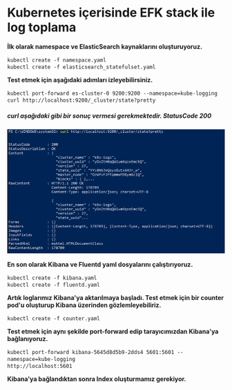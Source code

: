 # Kubernetes içerisinde EFK stack ile log toplama
**İlk olarak namespace ve ElasticSearch kaynaklarını oluşturuyoruz.**

    kubectl create -f namespace.yaml
    kubectl create -f elasticsearch_statefulset.yaml

**Test etmek için aşağıdaki adımları izleyebilirsiniz.** 

    kubectl port-forward es-cluster-0 9200:9200 --namespace=kube-logging
    curl http://localhost:9200/_cluster/state?pretty
##### *curl aşağıdaki gibi bir sonuç vermesi gerekmektedir. StatusCode 200*
![test](images/elasticsearch.PNG)

**En son olarak Kibana ve Fluentd yaml dosyalarını çalıştırıyoruz.**

    kubectl create -f kibana.yaml
    kubectl create -f fluentd.yaml
    
**Artık loglarımız Kibana'ya aktarılmaya başladı. Test etmek için bir counter pod'u oluşturup Kibana üzerinden gözlemleyebiliriz.**

    kubectl create -f counter.yaml

**Test etmek için aynı şekilde port-forward edip tarayıcımızdan Kibana'ya bağlanıyoruz.**

    kubectl port-forward kibana-5645d8d5b9-2dds4 5601:5601 --namespace=kube-logging
    http://localhost:5601

**Kibana'ya bağlandıktan sonra Index oluşturmamız gerekiyor.**

